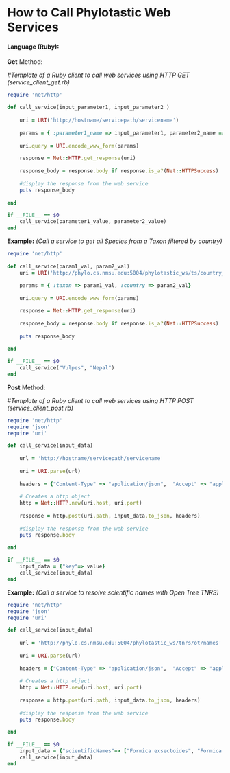# How to Call Phylotastic Web Services
#### Language (Ruby):
**__Get__** Method:

*#Template of a Ruby client to call web services using HTTP GET (service_client_get.rb)*
```ruby
require 'net/http'

def call_service(input_parameter1, input_parameter2 )
    
    uri = URI('http://hostname/servicepath/servicename')
    
    params = { :parameter1_name => input_parameter1, parameter2_name =>input_parameter2}
    
    uri.query = URI.encode_www_form(params)

    response = Net::HTTP.get_response(uri)
  	
    response_body = response.body if response.is_a?(Net::HTTPSuccess)    
    
    #display the response from the web service 	 
    puts response_body
    
end

if __FILE__ == $0
 	call_service(parameter1_value, parameter2_value)
end
```
__Example:__ *(Call a service to get all Species from a Taxon filtered by country)*

```ruby
require 'net/http'
 
def call_service(param1_val, param2_val)
    uri = URI('http://phylo.cs.nmsu.edu:5004/phylotastic_ws/ts/country_species')
    
    params = { :taxon => param1_val, :country => param2_val}
    
    uri.query = URI.encode_www_form(params)

    response = Net::HTTP.get_response(uri)
  	
    response_body = response.body if response.is_a?(Net::HTTPSuccess)    
  
    puts response_body
    
end

if __FILE__ == $0
 	call_service("Vulpes", "Nepal")
end
```
**__Post__** Method:

*#Template of a Ruby client to call web services using HTTP POST (service_client_post.rb)*

```ruby
require 'net/http'
require 'json'
require 'uri'

def call_service(input_data)
    
    url = 'http://hostname/servicepath/servicename'
    
    uri = URI.parse(url)
    
    headers = {"Content-Type" => "application/json",  "Accept" => "application/json"}
    
    # Creates a http object
    http = Net::HTTP.new(uri.host, uri.port)   
    
    response = http.post(uri.path, input_data.to_json, headers)    
    
    #display the response from the web service 	 
    puts response.body
    
end

if __FILE__ == $0
 	input_data = {"key"=> value}
 	call_service(input_data)
end
```

__Example:__ *(Call a service to resolve scientific names with Open Tree TNRS)*

```ruby
require 'net/http'
require 'json'
require 'uri'

def call_service(input_data)
    
    url = 'http://phylo.cs.nmsu.edu:5004/phylotastic_ws/tnrs/ot/names'
    
    uri = URI.parse(url)
    
    headers = {"Content-Type" => "application/json",  "Accept" => "application/json"}
    
    # Creates a http object
    http = Net::HTTP.new(uri.host, uri.port)   
    
    response = http.post(uri.path, input_data.to_json, headers)    
    
    #display the response from the web service 	 
    puts response.body
    
end

if __FILE__ == $0
 	input_data = {"scientificNames"=> ["Formica exsectoides", "Formica pecefica"]}
 	call_service(input_data)
end
```


